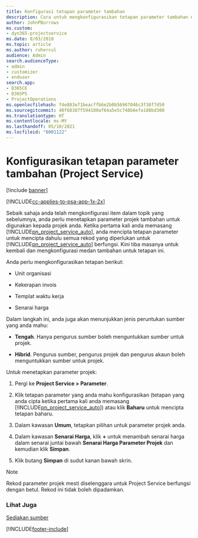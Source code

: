 ```yaml
---
title: Konfigurasi tetapan parameter tambahan
description: Cara untuk mengkonfigurasikan tetapan parameter tambahan dalam Project Service
author: JohnPBurrows
ms.custom:
- dyn365-projectservice
ms.date: 8/03/2018
ms.topic: article
ms.author: ruhercul
audience: Admin
search.audienceType:
- admin
- customizer
- enduser
search.app:
- D365CE
- D365PS
- ProjectOperations
ms.openlocfilehash: f4e883e71beacffb6e2b0b56967046c3f38f7d50
ms.sourcegitcommit: 40f68387f594180af64a5e5c748b6efa188bd300
ms.translationtype: HT
ms.contentlocale: ms-MY
ms.lasthandoff: 05/10/2021
ms.locfileid: "6001122"
---
```

# <a name="configure-additional-parameter-settings-project-service"></a>Konfigurasikan tetapan parameter tambahan (Project Service)

[!include [banner](../includes/psa-now-project-operations.md)]

[!INCLUDE[cc-applies-to-psa-app-1x-2x](../includes/cc-applies-to-psa-app-1x-2x.md)]

Sebaik sahaja anda telah mengkonfigurasi item dalam topik yang sebelumnya, anda perlu menetapkan parameter projek tambahan untuk digunakan kepada projek anda. Ketika pertama kali anda memasang [!INCLUDE[pn_project_service_auto](../includes/pn-project-service-auto.md)], anda mencipta tetapan parameter untuk mencipta dahulu semua rekod yang diperlukan untuk [!INCLUDE[pn_project_service_auto](../includes/pn-project-service-auto.md)] berfungsi. Kini tiba masanya untuk kembali dan mengkonfigurasi medan tambahan untuk tetapan ini.  
  
 Anda perlu mengkonfigurasikan tetapan berikut:  
  
-   Unit organisasi  
  
-   Kekerapan invois  
  
-   Templat waktu kerja  
  
-   Senarai harga  
 
Dalam langkah ini, anda juga akan menunjukkan jenis peruntukan sumber yang anda mahu:  
  
- **Tengah**. Hanya pengurus sumber boleh menguntukkan sumber untuk projek.  
  
- **Hibrid**. Pengurus sumber, pengurus projek dan pengurus akaun boleh menguntukkan sumber untuk projek.  
  
 
Untuk menetapkan parameter projek:  
  
1. Pergi ke **Project Service > Parameter**.  
  
2. Klik tetapan parameter yang anda mahu konfigurasikan (tetapan yang anda cipta ketika pertama kali anda memasang [!INCLUDE[pn_project_service_auto](../includes/pn-project-service-auto.md)]) atau klik **Baharu** untuk mencipta tetapan baharu.  
  
3. Dalam kawasan **Umum**, tetapkan pilihan untuk parameter projek anda.  
  
4. Dalam kawasan **Senarai Harga**, klik **+** untuk menambah senarai harga dalam senarai juntai bawah **Senarai Harga Parameter Projek** dan kemudian klik **Simpan**.  
  
5. Klik butang **Simpan** di sudut kanan bawah skrin.  

> [!NOTE]
> Rekod parameter projek mesti diselenggara untuk Project Service berfungsi dengan betul. Rekod ini tidak boleh dipadamkan.

### <a name="see-also"></a>Lihat Juga  
 [Sediakan sumber](../psa/set-up-resources.md)


[!INCLUDE[footer-include](../includes/footer-banner.md)]